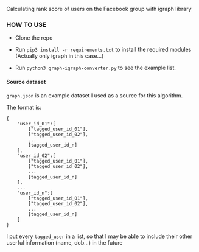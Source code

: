 
Calculating rank score of users on the Facebook group with igraph library

### HOW TO USE 
- Clone the repo 

- Run ```pip3 install -r requirements.txt``` to install the required modules (Actually only igraph in this case...)

- Run ```python3 graph-igraph-converter.py``` to see the example list.

#### Source dataset
`graph.json` is an example dataset I used as a source for this algorithm.

The format is:

```
{
    "user_id_01":[
        ["tagged_user_id_01"],
        ["tagged_user_id_02"],
        ...
        [tagged_user_id_n]
    ],
    "user_id_02":[
        ["tagged_user_id_01"],
        ["tagged_user_id_02"],
        ...
        [tagged_user_id_n]
    ],
    ...
    "user_id_n":[
        ["tagged_user_id_01"],
        ["tagged_user_id_02"],
        ...
        [tagged_user_id_n]
    ]
}
```

I put every `tagged_user` in a list, so that I may be able to include their other userful information (name, dob...) in the future
    
